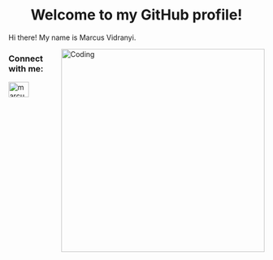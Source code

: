 <h1 align="center">Welcome to my GitHub profile!</h1>
<p>Hi there! My name is Marcus Vidranyi.</p>
<img align="right" alt="Coding" width="400px" src="https://media4.giphy.com/media/WTjXuYA2y4o3UZly3W/giphy.gif?cid=ecf05e47eu5ytu0kf7mnkqn8zpfarp9nqos5om7e22nl0xtq&rid=giphy.gif&ct=g">

<h3 align="left">Connect with me:</h3>
<p align="left">
<a href="https://linkedin.com/in/marcusvidranyi" target="blank"><img align="center" src="https://raw.githubusercontent.com/rahuldkjain/github-profile-readme-generator/master/src/images/icons/Social/linked-in-alt.svg" alt="marcus vidranyi" height="30" width="40" /></a>
</p>


